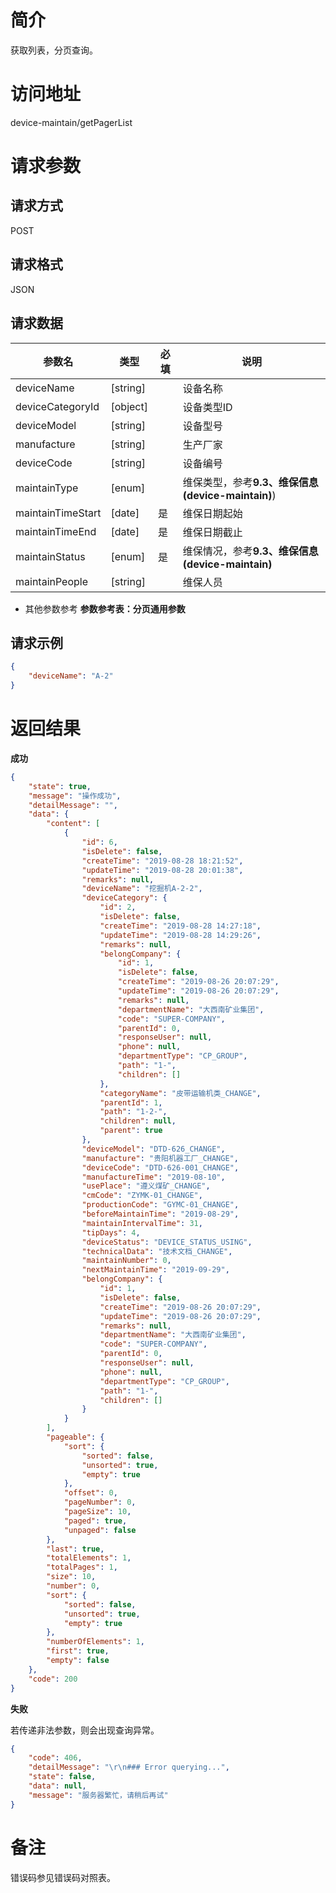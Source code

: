 # 简介
获取列表，分页查询。

# 访问地址
device-maintain/getPagerList

# 请求参数

## 请求方式
POST

## 请求格式
JSON

## 请求数据
|参数名|类型|必填|说明|
|-|-|-|-|
|deviceName|[string]||设备名称|
|deviceCategoryId|[object]||设备类型ID|
|deviceModel|[string]||设备型号|
|manufacture|[string]||生产厂家|
|deviceCode|[string]||设备编号|
|maintainType|[enum]||维保类型，参考**9.3、维保信息(device-maintain)**)|
|maintainTimeStart|[date]|是|维保日期起始|
|maintainTimeEnd|[date]|是|维保日期截止|
|maintainStatus|[enum]|是|维保情况，参考**9.3、维保信息(device-maintain)**|
|maintainPeople|[string]||维保人员|


* 其他参数参考 **参数参考表：分页通用参数**


## 请求示例
```json
{
	"deviceName": "A-2"
}
```

# 返回结果
**成功**
```json
{
    "state": true,
    "message": "操作成功",
    "detailMessage": "",
    "data": {
        "content": [
            {
                "id": 6,
                "isDelete": false,
                "createTime": "2019-08-28 18:21:52",
                "updateTime": "2019-08-28 20:01:38",
                "remarks": null,
                "deviceName": "挖掘机A-2-2",
                "deviceCategory": {
                    "id": 2,
                    "isDelete": false,
                    "createTime": "2019-08-28 14:27:18",
                    "updateTime": "2019-08-28 14:29:26",
                    "remarks": null,
                    "belongCompany": {
                        "id": 1,
                        "isDelete": false,
                        "createTime": "2019-08-26 20:07:29",
                        "updateTime": "2019-08-26 20:07:29",
                        "remarks": null,
                        "departmentName": "大西南矿业集团",
                        "code": "SUPER-COMPANY",
                        "parentId": 0,
                        "responseUser": null,
                        "phone": null,
                        "departmentType": "CP_GROUP",
                        "path": "1-",
                        "children": []
                    },
                    "categoryName": "皮带运输机类_CHANGE",
                    "parentId": 1,
                    "path": "1-2-",
                    "children": null,
                    "parent": true
                },
                "deviceModel": "DTD-626_CHANGE",
                "manufacture": "贵阳机器工厂_CHANGE",
                "deviceCode": "DTD-626-001_CHANGE",
                "manufactureTime": "2019-08-10",
                "usePlace": "遵义煤矿_CHANGE",
                "cmCode": "ZYMK-01_CHANGE",
                "productionCode": "GYMC-01_CHANGE",
                "beforeMaintainTime": "2019-08-29",
                "maintainIntervalTime": 31,
                "tipDays": 4,
                "deviceStatus": "DEVICE_STATUS_USING",
                "technicalData": "技术文档_CHANGE",
                "maintainNumber": 0,
                "nextMaintainTime": "2019-09-29",
                "belongCompany": {
                    "id": 1,
                    "isDelete": false,
                    "createTime": "2019-08-26 20:07:29",
                    "updateTime": "2019-08-26 20:07:29",
                    "remarks": null,
                    "departmentName": "大西南矿业集团",
                    "code": "SUPER-COMPANY",
                    "parentId": 0,
                    "responseUser": null,
                    "phone": null,
                    "departmentType": "CP_GROUP",
                    "path": "1-",
                    "children": []
                }
            }
        ],
        "pageable": {
            "sort": {
                "sorted": false,
                "unsorted": true,
                "empty": true
            },
            "offset": 0,
            "pageNumber": 0,
            "pageSize": 10,
            "paged": true,
            "unpaged": false
        },
        "last": true,
        "totalElements": 1,
        "totalPages": 1,
        "size": 10,
        "number": 0,
        "sort": {
            "sorted": false,
            "unsorted": true,
            "empty": true
        },
        "numberOfElements": 1,
        "first": true,
        "empty": false
    },
    "code": 200
}
```

**失败**

若传递非法参数，则会出现查询异常。

```json
{
    "code": 406,
    "detailMessage": "\r\n### Error querying...",
    "state": false,
    "data": null,
    "message": "服务器繁忙，请稍后再试"
}
```

# 备注
错误码参见错误码对照表。